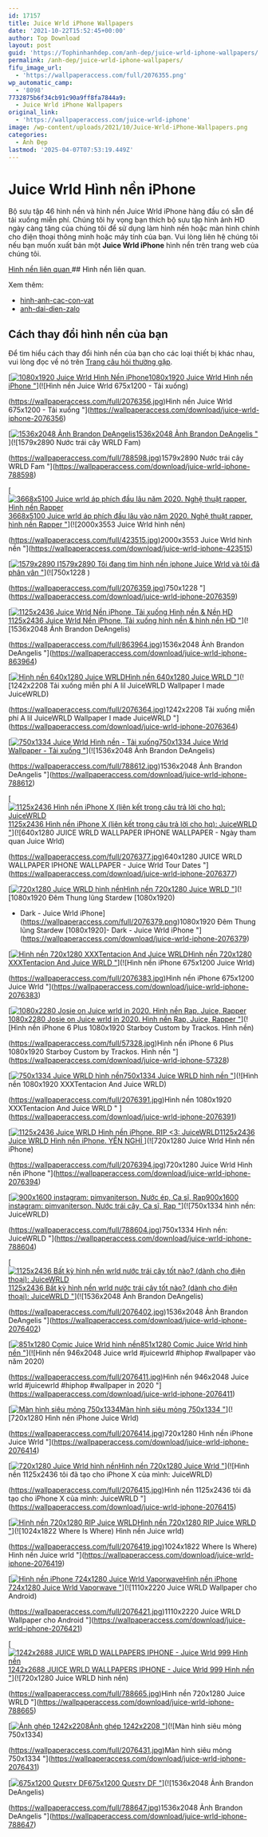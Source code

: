 ```yaml
---
id: 17157
title: Juice Wrld iPhone Wallpapers
date: '2021-10-22T15:52:45+00:00'
author: Top Download
layout: post
guid: 'https://Tophinhanhdep.com/anh-dep/juice-wrld-iphone-wallpapers/'
permalink: /anh-dep/juice-wrld-iphone-wallpapers/
fifu_image_url:
  - 'https://wallpaperaccess.com/full/2076355.png'
wp_automatic_camp:
  - '8098'
7732875b6f34cb91c90a9ff8fa7844a9:
  - Juice Wrld iPhone Wallpapers
original_link:
  - 'https://wallpaperaccess.com/juice-wrld-iphone'
image: /wp-content/uploads/2021/10/Juice-Wrld-iPhone-Wallpapers.png
categories:
  - Ảnh Đẹp
lastmod: '2025-04-07T07:53:19.449Z'
---
```

# Juice Wrld Hình nền iPhone

Bộ sưu tập 46 hình nền và hình nền Juice Wrld iPhone hàng đầu có sẵn để tải xuống miễn phí. Chúng tôi hy vọng bạn thích bộ sưu tập hình ảnh HD ngày càng tăng của chúng tôi để sử dụng làm hình nền hoặc màn hình chính cho điện thoại thông minh hoặc máy tính của bạn. Vui lòng liên hệ chúng tôi nếu bạn muốn xuất bản một **Juice Wrld iPhone** hình nền trên trang web của chúng tôi.

[Hình nền liên quan ](#related) ## Hình nền liên quan.

   
 Xem thêm:

   
- [hinh-anh-cac-con-vat](https://tophinhanhdep.com/the-gioi-dong-vat/hinh-anh-cac-con-vat/)
- [anh-dai-dien-zalo](https://tophinhanhdep.com/anh-avatar/anh-dai-dien-zalo/)

## Cách thay đổi hình nền của bạn

Để tìm hiểu cách thay đổi hình nền của bạn cho các loại thiết bị khác nhau, vui lòng đọc về nó trên [Trang câu hỏi thường gặp](https://tophinhanhdep.com/faq/).

  
[[![1080x1920 Juice Wrld Hình Nền iPhone](https://wallpaperaccess.com/full/2076355.png)1080x1920 Juice Wrld Hình nền iPhone "](https://wallpaperaccess.com/download/juice-wrld-iphone-2076355)](![Hình nền Juice Wrld 675x1200 - Tải xuống)

(https://wallpaperaccess.com/full/2076356.jpg)Hình nền Juice Wrld 675x1200 - Tải xuống "](https://wallpaperaccess.com/download/juice-wrld-iphone-2076356)

[[![1536x2048 Ảnh Brandon DeAngelis](https://wallpaperaccess.com/full/788606.jpg)1536x2048 Ảnh Brandon DeAngelis " ](https://wallpaperaccess.com/download/juice-wrld-iphone-788606)](![1579x2890 Nước trái cây WRLD Fam)

(https://wallpaperaccess.com/full/788598.jpg)1579x2890 Nước trái cây WRLD Fam "](https://wallpaperaccess.com/download/juice-wrld-iphone-788598)

[[![3668x5100 Juice wrld áp phích đầu lâu năm 2020. Nghệ thuật rapper, Hình nền Rapper](https://wallpaperaccess.com/full/788590.png)3668x5100 Juice wrld áp phích đầu lâu vào năm 2020. Nghệ thuật rapper, hình nền Rapper "](https://wallpaperaccess.com/download/juice-wrld-iphone-788590)](![2000x3553 Juice Wrld hình nền)

(https://wallpaperaccess.com/full/423515.jpg)2000x3553 Juice Wrld hình nền "](https://wallpaperaccess.com/download/juice-wrld-iphone-423515)

[[![1579x2890 I](https://wallpaperaccess.com/full/2076358.jpg)1579x2890 Tôi đang tìm hình nền iphone Juice Wrld và tôi đã phân vân "](https://wallpaperaccess.com/download/juice-wrld-iphone-2076358)](![750x1228 )

(https://wallpaperaccess.com/full/2076359.jpg)750x1228 "](https://wallpaperaccess.com/download/juice-wrld-iphone-2076359)

[[![1125x2436 Juice Wrld Nền iPhone, Tải xuống Hình nền & Nền HD](https://wallpaperaccess.com/full/2076361.jpg)1125x2436 Juice Wrld Nền iPhone, Tải xuống hình nền &amp; hình nền HD "](https://wallpaperaccess.com/download/juice-wrld-iphone-2076361)](![1536x2048 Ảnh Brandon DeAngelis)

(https://wallpaperaccess.com/full/863964.jpg)1536x2048 Ảnh Brandon DeAngelis "](https://wallpaperaccess.com/download/juice-wrld-iphone-863964)

[[![Hình nền 640x1280 Juice WRLD](https://wallpaperaccess.com/full/2076363.jpg)Hình nền 640x1280 Juice WRLD "](https://wallpaperaccess.com/download/juice-wrld-iphone-2076363)](![1242x2208 Tải xuống miễn phí A lil JuiceWRLD Wallpaper I made JuiceWRLD)

(https://wallpaperaccess.com/full/2076364.jpg)1242x2208 Tải xuống miễn phí A lil JuiceWRLD Wallpaper I made JuiceWRLD "](https://wallpaperaccess.com/download/juice-wrld-iphone-2076364)

[[![750x1334 Juice Wrld Hình nền - Tải xuống](https://wallpaperaccess.com/full/2076375.jpg)750x1334 Juice Wrld Wallpaper - Tải xuống "](https://wallpaperaccess.com/download/juice-wrld-iphone-2076375)](![1536x2048 Ảnh Brandon DeAngelis)

(https://wallpaperaccess.com/full/788612.jpg)1536x2048 Ảnh Brandon DeAngelis "](https://wallpaperaccess.com/download/juice-wrld-iphone-788612)

[[![1125x2436 Hình nền iPhone X (liên kết trong câu trả lời cho hq): JuiceWRLD](https://wallpaperaccess.com/full/2076376.jpg)1125x2436 Hình nền iPhone X (liên kết trong câu trả lời cho hq): JuiceWRLD "](https://wallpaperaccess.com/download/juice-wrld-iphone-2076376)](![640x1280 JUICE WRLD WALLPAPER IPHONE WALLPAPER - Ngày tham quan Juice Wrld)

(https://wallpaperaccess.com/full/2076377.jpg)640x1280 JUICE WRLD WALLPAPER IPHONE WALLPAPER - Juice Wrld Tour Dates "](https://wallpaperaccess.com/download/juice-wrld-iphone-2076377)

[[![720x1280 Juice WRLD hình nền](https://wallpaperaccess.com/full/2076378.jpg)Hình nền 720x1280 Juice WRLD "](https://wallpaperaccess.com/download/juice-wrld-iphone-2076378)](![1080x1920 Đêm Thung lũng Stardew [1080x1920)

- Dark - Juice Wrld iPhone](https://wallpaperaccess.com/full/2076379.png)1080x1920 Đêm Thung lũng Stardew \[1080x1920\]- Dark - Juice Wrld iPhone "](https://wallpaperaccess.com/download/juice-wrld-iphone-2076379)

[[![Hình nền 720x1280 XXXTentacion And Juice WRLD](https://wallpaperaccess.com/full/2076381.jpg)Hình nền 720x1280 XXXTentacion And Juice WRLD "](https://wallpaperaccess.com/download/juice-wrld-iphone-2076381)](![Hình nền iPhone 675x1200 Juice Wrld)

(https://wallpaperaccess.com/full/2076383.jpg)Hình nền iPhone 675x1200 Juice Wrld "](https://wallpaperaccess.com/download/juice-wrld-iphone-2076383)

[[![1080x2280 Josie on Juice wrld in 2020. Hình nền Rap, Juice, Rapper](https://wallpaperaccess.com/full/795487.jpg)1080x2280 Josie on Juice wrld in 2020. Hình nền Rap, Juice, Rapper "](https://wallpaperaccess.com/download/juice-wrld-iphone-795487)](![Hình nền iPhone 6 Plus 1080x1920 Starboy Custom by Trackos.  Hình nền)

(https://wallpaperaccess.com/full/57328.jpg)Hình nền iPhone 6 Plus 1080x1920 Starboy Custom by Trackos. Hình nền "](https://wallpaperaccess.com/download/juice-wrld-iphone-57328)

[[![750x1334 Juice WRLD hình nền](https://wallpaperaccess.com/full/2076385.png)750x1334 Juice WRLD hình nền "](https://wallpaperaccess.com/download/juice-wrld-iphone-2076385)](![Hình nền 1080x1920 XXXTentacion And Juice WRLD)

(https://wallpaperaccess.com/full/2076391.jpg)Hình nền 1080x1920 XXXTentacion And Juice WRLD " ](https://wallpaperaccess.com/download/juice-wrld-iphone-2076391)

[[![1125x2436 Juice WRLD Hình nền iPhone.  RIP <3: JuiceWRLD](https://wallpaperaccess.com/full/2076393.jpg)1125x2436 Juice WRLD Hình nền iPhone. YÊN NGHỈ ](https://wallpaperaccess.com/download/juice-wrld-iphone-2076393)](![720x1280 Juice Wrld Hình nền iPhone)

(https://wallpaperaccess.com/full/2076394.jpg)720x1280 Juice Wrld Hình nền iPhone "](https://wallpaperaccess.com/download/juice-wrld-iphone-2076394)

[[![900x1600 instagram: pimvaniterson.  Nước ép, Ca sĩ, Rap](https://wallpaperaccess.com/full/2076398.jpg)900x1600 instagram: pimvaniterson. Nước trái cây, Ca sĩ, Rap "](https://wallpaperaccess.com/download/juice-wrld-iphone-2076398)](![750x1334 hình nền: JuiceWRLD)

(https://wallpaperaccess.com/full/788604.jpg)750x1334 Hình nền: JuiceWRLD "](https://wallpaperaccess.com/download/juice-wrld-iphone-788604)

[[![1125x2436 Bất kỳ hình nền wrld nước trái cây tốt nào?  (dành cho điện thoại): JuiceWRLD](https://wallpaperaccess.com/full/2076400.jpg)1125x2436 Bất kỳ hình nền wrld nước trái cây tốt nào? (dành cho điện thoại): JuiceWRLD "](https://wallpaperaccess.com/download/juice-wrld-iphone-2076400)](![1536x2048 Ảnh Brandon DeAngelis)

(https://wallpaperaccess.com/full/2076402.jpg)1536x2048 Ảnh Brandon DeAngelis "](https://wallpaperaccess.com/download/juice-wrld-iphone-2076402)

[[![851x1280 Comic Juice Wrld hình nền](https://wallpaperaccess.com/full/2076406.jpg)851x1280 Comic Juice Wrld hình nền "](https://wallpaperaccess.com/download/juice-wrld-iphone-2076406)](![Hình nền 946x2048 Juice wrld #juicewrld #hiphop #wallpaper vào năm 2020)

(https://wallpaperaccess.com/full/2076411.jpg)Hình nền 946x2048 Juice wrld #juicewrld #hiphop #wallpaper in 2020 "](https://wallpaperaccess.com/download/juice-wrld-iphone-2076411)

[[![Màn hình siêu mỏng 750x1334](https://wallpaperaccess.com/full/2076413.jpg)Màn hình siêu mỏng 750x1334 "](https://wallpaperaccess.com/download/juice-wrld-iphone-2076413)](![720x1280 Hình nền iPhone Juice Wrld)

(https://wallpaperaccess.com/full/2076414.jpg)720x1280 Hình nền iPhone Juice Wrld "](https://wallpaperaccess.com/download/juice-wrld-iphone-2076414)

[[![720x1280 Juice Wrld hình nền](https://wallpaperaccess.com/full/788605.jpg)Hình nền 720x1280 Juice Wrld "](https://wallpaperaccess.com/download/juice-wrld-iphone-788605)](![Hình nền 1125x2436 tôi đã tạo cho iPhone X của mình: JuiceWRLD)

(https://wallpaperaccess.com/full/2076415.jpg)Hình nền 1125x2436 tôi đã tạo cho iPhone X của mình: JuiceWRLD "](https://wallpaperaccess.com/download/juice-wrld-iphone-2076415)

[[![Hình nền 720x1280 RIP Juice WRLD](https://wallpaperaccess.com/full/2076417.jpg)Hình nền 720x1280 RIP Juice WRLD "](https://wallpaperaccess.com/download/juice-wrld-iphone-2076417)](![1024x1822 Where Is Where) Hình nền Juice wrld)

(https://wallpaperaccess.com/full/2076419.jpg)1024x1822 Where Is Where) Hình nền Juice wrld "](https://wallpaperaccess.com/download/juice-wrld-iphone-2076419)

[[![Hình nền iPhone 724x1280 Juice Wrld Vaporwave](https://wallpaperaccess.com/full/1695008.jpg)Hình nền iPhone 724x1280 Juice Wrld Vaporwave "](https://wallpaperaccess.com/download/juice-wrld-iphone-1695008)](![1110x2220 Juice WRLD Wallpaper cho Android)

(https://wallpaperaccess.com/full/2076421.jpg)1110x2220 Juice WRLD Wallpaper cho Android "](https://wallpaperaccess.com/download/juice-wrld-iphone-2076421)

[[![1242x2688 JUICE WRLD WALLPAPERS IPHONE - Juice Wrld 999 Hình nền](https://wallpaperaccess.com/full/2076422.jpg)1242x2688 JUICE WRLD WALLPAPERS IPHONE - Juice Wrld 999 Hình nền "](https://wallpaperaccess.com/download/juice-wrld-iphone-2076422)](![720x1280 Juice WRLD hình nền)

(https://wallpaperaccess.com/full/788665.jpg)Hình nền 720x1280 Juice WRLD "](https://wallpaperaccess.com/download/juice-wrld-iphone-788665)

[[![Ảnh ghép 1242x2208](https://wallpaperaccess.com/full/2076428.png)Ảnh ghép 1242x2208 "](https://wallpaperaccess.com/download/juice-wrld-iphone-2076428)](![Màn hình siêu mỏng 750x1334)

(https://wallpaperaccess.com/full/2076431.jpg)Màn hình siêu mỏng 750x1334 "](https://wallpaperaccess.com/download/juice-wrld-iphone-2076431)

[[![675x1200 Qᴜᴇsᴛʏ DF](https://wallpaperaccess.com/full/2076432.jpg)675x1200 Qᴜᴇsᴛʏ DF "](https://wallpaperaccess.com/download/juice-wrld-iphone-2076432)](![1536x2048 Ảnh Brandon DeAngelis)

(https://wallpaperaccess.com/full/788647.jpg)1536x2048 Ảnh Brandon DeAngelis "](https://wallpaperaccess.com/download/juice-wrld-iphone-788647)
